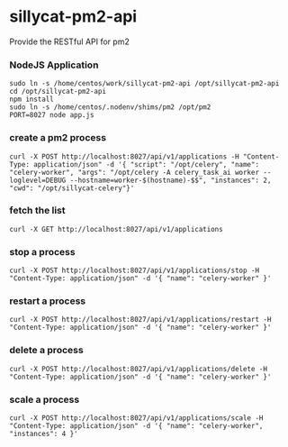 # sillycat-pm2-api
Provide the RESTful API for pm2

### NodeJS Application
```
sudo ln -s /home/centos/work/sillycat-pm2-api /opt/sillycat-pm2-api
cd /opt/sillycat-pm2-api
npm install
sudo ln -s /home/centos/.nodenv/shims/pm2 /opt/pm2
PORT=8027 node app.js 
```

### create a pm2 process
```
curl -X POST http://localhost:8027/api/v1/applications -H "Content-Type: application/json" -d '{ "script": "/opt/celery", "name": "celery-worker", "args": "/opt/celery -A celery_task_ai worker --loglevel=DEBUG --hostname=worker-$(hostname)-$$", "instances": 2, "cwd": "/opt/sillycat-celery"}'
```

### fetch the list
```
curl -X GET http://localhost:8027/api/v1/applications
```

### stop a process
```
curl -X POST http://localhost:8027/api/v1/applications/stop -H "Content-Type: application/json" -d '{ "name": "celery-worker" }'
```

### restart a process
```
curl -X POST http://localhost:8027/api/v1/applications/restart -H "Content-Type: application/json" -d '{ "name": "celery-worker" }'
```

### delete a process
```
curl -X POST http://localhost:8027/api/v1/applications/delete -H "Content-Type: application/json" -d '{ "name": "celery-worker" }'
```

### scale a process
```
curl -X POST http://localhost:8027/api/v1/applications/scale -H "Content-Type: application/json" -d '{ "name": "celery-worker", "instances": 4 }'
```